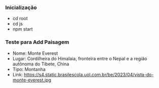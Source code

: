### Inicialização
* cd root
* cd js
* npm start

### Teste para Add Paisagem
* Nome: Monte Everest
* Lugar: Cordilheira do Himalaia, fronteira entre o Nepal e a região autônoma do Tibete, China
* Tipo: Montanha
* Link: https://s4.static.brasilescola.uol.com.br/be/2023/04/vista-do-monte-everest.jpg
